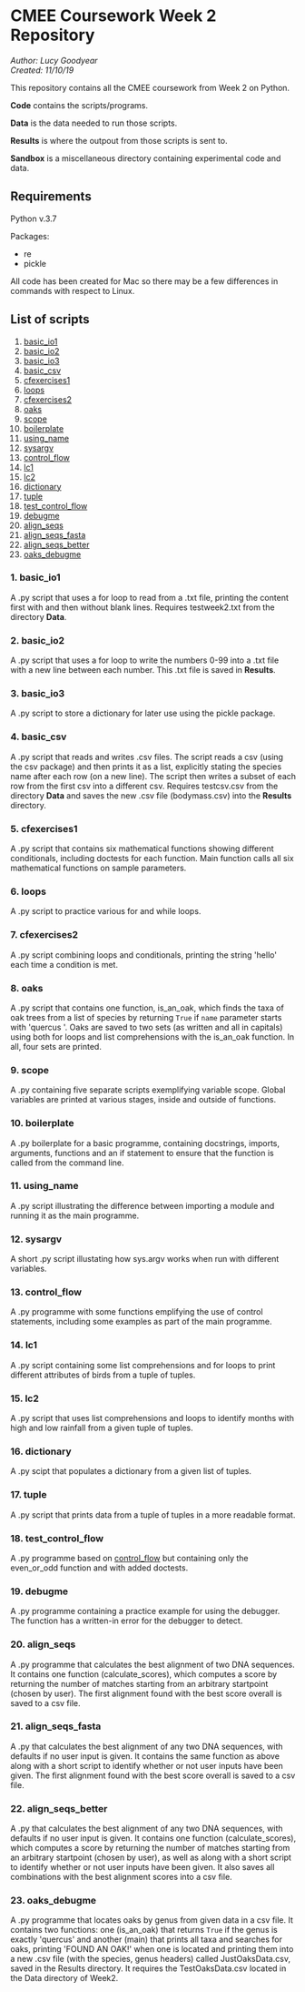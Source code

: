 # CMEE Coursework Week 2 Repository

*Author: Lucy Goodyear*  
*Created: 11/10/19*

This repository contains all the CMEE coursework from Week 2 on Python.

**Code** contains the scripts/programs.

**Data** is the data needed to run those scripts.

**Results** is where the outpout from those scripts is sent to.

**Sandbox** is a miscellaneous directory containing experimental code and data.

## Requirements

Python v.3.7

Packages:

- re
- pickle

All code has been created for Mac so there may be a few differences in commands with respect to Linux.

## List of scripts
1. [basic_io1](#1.-basic.io1)
2. [basic_io2](#2.-basic_io2)
3. [basic_io3](#3.-basic_io3)
4. [basic_csv](#4.-basic_csv)
5. [cfexercises1](#5.-cfexercises1)
6. [loops](#6.-loops)
7. [cfexercises2](#7.-cfexercises2)
8. [oaks](#8.-oaks)
9. [scope](#9.-scope)
10. [boilerplate](#10.-boilerplate)
11. [using_name](#11.-using_name)
12. [sysargv](#12.-sysargv)
13. [control_flow](#13.-control_flow)
14. [lc1](#14.-lc1)
15. [lc2](#15.-lc2)
16. [dictionary](#16.-dictionary)
17. [tuple](#17.-tuple)
18. [test_control_flow](#18.-test_control_flow)
19. [debugme](#19.-debugme)
20. [align_seqs](#20.-align_seqs)
21. [align_seqs_fasta](#21.-align_seqs_fasta)
22. [align_seqs_better](#22.-align_seqs_better)
23. [oaks_debugme](#23.-oaks_debugme)

### 1. basic_io1

A .py script that uses a for loop to read from a .txt file, printing the content first with and then without blank lines. Requires testweek2.txt from the directory **Data**.

### 2. basic_io2

A .py script that uses a for loop to write the numbers 0-99 into a .txt file with a new line between each number. This .txt file is saved in **Results**.

### 3. basic_io3

A .py script to store a dictionary for later use using the pickle package.

### 4. basic_csv

A .py script that reads and writes .csv files. The script reads a csv (using the csv package) and then prints it as a list, explicitly stating the species name after each row (on a new line). The script then writes a subset of each row from the first csv into a different csv. Requires testcsv.csv from the directory **Data** and saves the new .csv file (bodymass.csv) into the **Results** directory.

### 5. cfexercises1

A .py script that contains six mathematical functions showing different conditionals, including doctests for each function. Main function calls all six mathematical functions on sample parameters.

### 6. loops

A .py script to practice various for and while loops.

### 7. cfexercises2

A .py script combining loops and conditionals, printing the string 'hello' each time a condition is met.

### 8. oaks

A .py script that contains one function, is_an_oak, which finds the taxa of oak trees from a list of species by returning `True` if `name` parameter starts with 'quercus '. Oaks are saved to two sets (as written and all in capitals) using both for loops and list comprehensions with the is_an_oak function. In all, four sets are printed.

### 9. scope

A .py containing five separate scripts exemplifying variable scope. Global variables are printed at various stages, inside and outside of functions.

### 10. boilerplate

A .py boilerplate for a basic programme, containing docstrings, imports, arguments, functions and an if statement to ensure that the function is called from the command line.

### 11. using_name

A .py script illustrating the difference between importing a module and running it as the main programme.

### 12. sysargv

A short .py script illustating how sys.argv works when run with different variables.

### 13. control_flow

A .py programme with some functions emplifying the use of control statements, including some examples as part of the main programme.

### 14. lc1

A .py script containing some list comprehensions and for loops to print different attributes of birds from a tuple of tuples.

### 15. lc2

A .py script that uses list comprehensions and loops to identify months with high and low rainfall from a given tuple of tuples.

### 16. dictionary

A .py scipt that populates a dictionary from a given list of tuples.

### 17. tuple

A .py script that prints data from a tuple of tuples in a more readable format.

### 18. test_control_flow

A .py programme based on [control_flow](#13.-control_flow) but containing only the even_or_odd function and with added doctests.

### 19. debugme

A .py programme containing a practice example for using the debugger. The function has a written-in error for the debugger to detect.

### 20. align_seqs

A .py programme that calculates the best alignment of two DNA sequences. It contains one function (calculate_scores), which computes a score by returning the number of matches starting from an arbitrary startpoint (chosen by user). The first alignment found with the best score overall is saved to a csv file.

### 21. align_seqs_fasta

A .py that calculates the best alignment of any two DNA sequences, with defaults if no user input is given. It contains the same function as above along with a short script to identify whether or not user inputs have been given. The first alignment found with the best score overall is saved to a csv file.

### 22. align_seqs_better

A .py that calculates the best alignment of any two DNA sequences, with defaults if no user input is given. It contains one function (calculate_scores), which computes a score by returning the number of matches starting from an arbitrary startpoint (chosen by user), as well as along with a short script to identify whether or not user inputs have been given. It also saves all combinations with the best alignment scores into a csv file.

### 23. oaks_debugme

A .py programme that locates oaks by genus from given data in a csv file. It contains two functions: one (is_an_oak) that returns `True` if the genus is exactly 'quercus' and another (main) that prints all taxa and searches for oaks, printing 'FOUND AN OAK!' when one is located and printing them into a new .csv file (with the species, genus headers) called JustOaksData.csv, saved in the Results directory. It requires the TestOaksData.csv located in the Data directory of Week2.